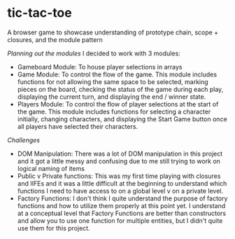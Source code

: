 # tic-tac-toe
A browser game to showcase understanding of prototype chain, scope + closures, and the module pattern

*Planning out the modules*
I decided to work with 3 modules:
- Gameboard Module: To house player selections in arrays
- Game Module: To control the flow of the game. This module includes functions for not allowing the same space to be selected, marking pieces on the board, checking the status of the game during each play, displaying the current turn, and displaying the end / winner state.
- Players Module: To control the flow of player selections at the start of the game. This module includes functions for selecting a character initially, changing characters, and displaying the Start Game button once all players have selected their characters.

*Challenges*
- DOM Manipulation: There was a lot of DOM manipulation in this project and it got a little messy and confusing due to me still trying to work on logical naming of items
- Public v Private functions: This was my first time playing with closures and IIFEs and it was a little difficult at the beginning to understand which functions I need to have access to on a global level v on a private level. 
- Factory Functions: I don't think I quite understand the purpose of factory functions and how to utilize them properly at this point yet. I understand at a conceptual level that Factory Functions are better than constructors and allow you to use one function for multiple entities, but I didn't quite use them for this project.


